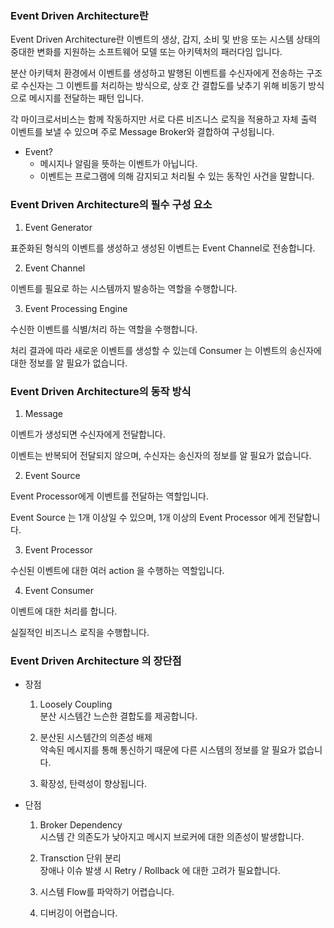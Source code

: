 ### Event Driven Architecture란
Event Driven Architecture란 이벤트의 생상, 갑지, 소비 및 반응 또는 시스템 상태의 중대한 변화를 지원하는 소프트웨어 모델 또는 아키텍처의 패러다임 입니다.  

분산 아키텍처 환경에서 이벤트를 생성하고 발행된 이벤트를 수신자에게 전송하는 구조로 수신자는 그 이벤트를 처리하는 방식으로, 상호 간 결합도를 낮추기 위해 비동기 방식으로 메시지를 전달하는 패턴 입니다.  

각 마이크로서비스는 함께 작동하지만 서로 다른 비즈니스 로직을 적용하고 자체 출력 이벤트를 보낼 수 있으며 주로 Message Broker와 결합하여 구성됩니다.  

* Event?
    * 메시지나 알림을 뜻하는 이벤트가 아닙니다.
    * 이벤트는 프로그램에 의해 감지되고 처리될 수 있는 동작인 사건을 말합니다.

### Event Driven Architecture의 필수 구성 요소
1. Event Generator  

표준화된 형식의 이벤트를 생성하고 생성된 이벤트는 Event Channel로 전송합니다.  

2. Event Channel  

이벤트를 필요로 하는 시스템까지 발송하는 역할을 수행합니다.  

3. Event Processing Engine  

수신한 이벤트를 식별/처리 하는 역할을 수행합니다.  

처리 결과에 따라 새로운 이벤트를 생성할 수 있는데 Consumer 는 이벤트의 송신자에 대한 정보를 알 필요가 없습니다.

### Event Driven Architecture의 동작 방식
1. Message  

이벤트가 생성되면 수신자에게 전달합니다.  

이벤트는 반복되어 전달되지 않으며, 수신자는 송신자의 정보를 알 필요가 없습니다.  

2. Event Source  

Event Processor에게 이벤트를 전달하는 역할입니다.  

Event Source 는 1개 이상일 수 있으며, 1개 이상의 Event Processor 에게 전달합니다.  

3. Event Processor  

수신된 이벤트에 대한 여러 action 을 수행하는 역할입니다.  

4. Event Consumer  

이벤트에 대한 처리를 합니다.  

실질적인 비즈니스 로직을 수행합니다.

### Event Driven Architecture 의 장단점
* 장점
    1. Loosely Coupling  
    분산 시스템간 느슨한 결합도를 제공합니다.

    2. 분산된 시스템간의 의존성 배제  
    약속된 메시지를 통해 통신하기 때문에 다른 시스템의 정보를 알 필요가 없습니다.  

    3. 확장성, 탄력성이 향상됩니다.

* 단점
    1. Broker Dependency  
    시스템 간 의존도가 낮아지고 메시지 브로커에 대한 의존성이 발생합니다.  

    2. Transction 단위 분리  
    장애나 이슈 발생 시 Retry / Rollback 에 대한 고려가 필요합니다.  

    3. 시스템 Flow를 파악하기 어렵습니다.  

    4. 디버깅이 어렵습니다.  